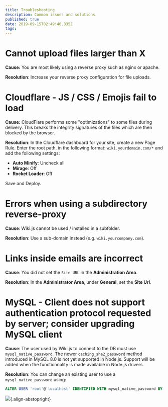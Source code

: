 ```yaml
---
title: Troubleshooting
description: Common issues and solutions
published: true
date: 2019-09-15T02:49:40.335Z
tags: 
---
```


# Cannot upload files larger than X

**Cause:** You are most likely using a reverse proxy such as nginx or apache.

**Resolution**: Increase your reverse proxy configuration for file uploads.

# Cloudflare - JS / CSS / Emojis fail to load

**Cause:** CloudFlare performs some "optimizations" to some files during delivery. This breaks the integrity signatures of the files which are then blocked by the browser.

**Resolution**: In the Cloudflare dashboard for your site, create a new Page Rule. Enter the root path, in the following format: `wiki.yourdomain.com/*` and add the following settings:

- **Auto Minify**: Uncheck all
- **Mirage**: Off
- **Rocket Loader**: Off

Save and Deploy.

# Errors when using a subdirectory reverse-proxy

**Cause**: Wiki.js cannot be used / installed in a subfolder.

**Resolution**: Use a sub-domain instead (e.g. `wiki.yourcompany.com`).

# Links inside emails are incorrect

**Cause**: You did not set the `Site URL` in the **Administration Area**.

**Resolution**: In the **Administrator Area**, under **General**, set the **Site Url**.

# MySQL - Client does not support authentication protocol requested by server; consider upgrading MySQL client

**Cause**: The user used by Wiki.js to connect to the DB must use `mysql_native_password`. The newer `caching_sha2_password` method introduced in MySQL 8.0 is not yet supported in Node.js. Support will be added when the functionnality is made available in Node.js drivers.

**Resolution**: You can change an existing user to use a `mysql_native_password` using:

```sql
ALTER USER 'root'@'localhost' IDENTIFIED WITH mysql_native_password BY 'password';
```

![](https://a.icons8.com/IMfhdRiW/YNcdYW/svg.svg){.align-abstopright}